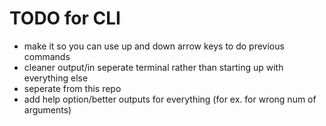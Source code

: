 # TODO for CLI 
- make it so you can use up and down arrow keys to do previous commands
- cleaner output/in seperate terminal rather than starting up with everything else
- seperate from this repo
- add help option/better outputs for everything (for ex. for wrong num of arguments)